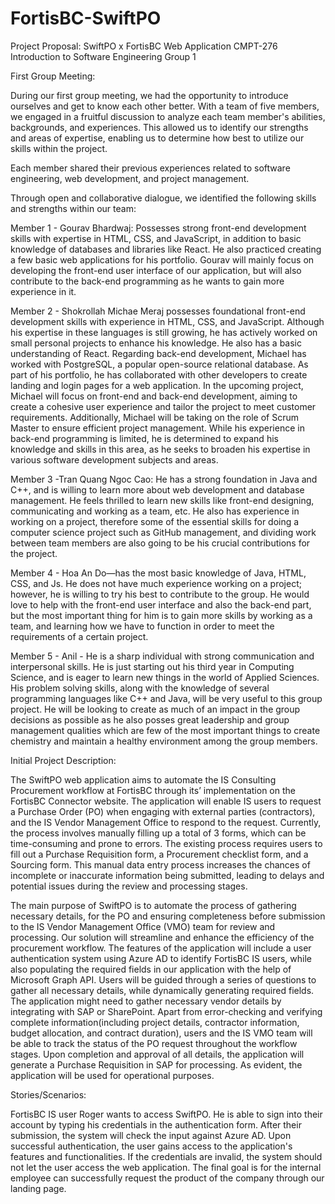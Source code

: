# FortisBC-SwiftPO
Project Proposal: SwiftPO x FortisBC Web Application
CMPT-276 Introduction to Software Engineering
Group 1



First Group Meeting:

During our first group meeting, we had the opportunity to introduce ourselves and get to know each other better. With a team of five members, we engaged in a fruitful discussion to analyze each team member's abilities, backgrounds, and experiences. This allowed us to identify our strengths and areas of expertise, enabling us to determine how best to utilize our skills within the project.

Each member shared their previous experiences related to software engineering, web development, and project management.

Through open and collaborative dialogue, we identified the following skills and strengths within our team:

Member 1 - Gourav Bhardwaj: Possesses strong front-end development skills with expertise in HTML, CSS, and JavaScript, in addition to basic knowledge of databases and libraries like React. He also practiced creating a few basic web applications for his portfolio. Gourav will mainly focus on developing the front-end user interface of our application, but will also contribute to the back-end programming as he wants to gain more experience in it.

Member 2 -  Shokrollah Michae Meraj possesses foundational front-end development skills with experience in HTML, CSS, and JavaScript. Although his expertise in these languages is still growing, he has actively worked on small personal projects to enhance his knowledge. He also has a basic understanding of React. Regarding back-end development, Michael has worked with PostgreSQL, a popular open-source relational database. As part of his portfolio, he has collaborated with other developers to create landing and login pages for a web application. In the upcoming project, Michael will focus on front-end and back-end development, aiming to create a cohesive user experience and tailor the project to meet customer requirements. Additionally, Michael will be taking on the role of Scrum Master to ensure efficient project management. While his experience in back-end programming is limited, he is determined to expand his knowledge and skills in this area, as he seeks to broaden his expertise in various software development subjects and areas.

Member 3 -Tran Quang Ngoc Cao: He has a strong foundation in Java and C++, and is willing to learn more about web development and database management. He feels thrilled to learn new skills like front-end designing, communicating and working as a team, etc. He also has experience in working on a project, therefore some of the essential skills for doing a computer science project such as GitHub management, and dividing work between team members are also going to be his crucial contributions for the project.




Member 4 - Hoa An Do—has the most basic knowledge of Java, HTML, CSS, and Js. He does not have much experience working on a project; however, he is willing to try his best to contribute to the group. He would love to help with the front-end user interface and also the back-end part, but the most important thing for him is to gain more skills by working as a team, and learning how we have to function in order to meet the requirements of a certain project.  


Member 5 - Anil - He is a sharp individual with strong communication 
and interpersonal skills. He is just starting out his third year in 
Computing Science, and is eager to learn new things in the world of Applied Sciences. His problem solving skills, along with the knowledge of several programming languages like C++ and Java, will be very useful to this group project. He will be looking to create as much of an impact in the group decisions as possible as he also posses great leadership and group management qualities which are few of the most important things to create chemistry and maintain a healthy environment among the group members. 

Initial Project Description:

The SwiftPO web application aims to automate the IS Consulting 
Procurement workflow at FortisBC through its’ implementation on the FortisBC Connector website.
The application will enable IS users to request a Purchase Order (PO) when engaging with external parties (contractors), and the IS Vendor Management Office to respond to the request. Currently, the process involves manually filling up a total of 3 forms, which can be time-consuming and prone to errors. The existing process requires users to fill out a Purchase Requisition form, a Procurement checklist form, and a Sourcing form. This manual data entry process increases the chances of incomplete or inaccurate information being submitted, leading to delays and potential issues during the review and processing stages.

The main purpose of SwiftPO is to automate the process of gathering necessary details, for the PO and ensuring completeness before submission to the IS Vendor Management Office (VMO) team for review and processing. Our solution will streamline and enhance the efficiency of the procurement workflow. The features of the application will include a user authentication system using Azure AD to identify FortisBC IS users, while also populating the required fields in our application with the help of Microsoft Graph API. Users will be guided through a series of questions to gather all necessary details, while dynamically generating required fields. The application might need to gather necessary vendor details by integrating with SAP or SharePoint. Apart from error-checking and verifying complete information(including project details, contractor information, budget allocation, and contract duration), users and the IS VMO team will be able to track the status of the PO request throughout the workflow stages. Upon completion and approval of all details, the application will generate a Purchase Requisition in SAP for processing. As evident, the application will be used for operational purposes.

Stories/Scenarios:

FortisBC IS user Roger wants to access SwiftPO. He is able to sign into their account by typing his credentials in the authentication form. After their submission, the system will check the input against Azure AD. Upon successful authentication, the user gains access to the application's features and functionalities. If the credentials are invalid, the system should not let the user access the web application. The final goal is for the internal employee can successfully request the product of the company through our landing page.
